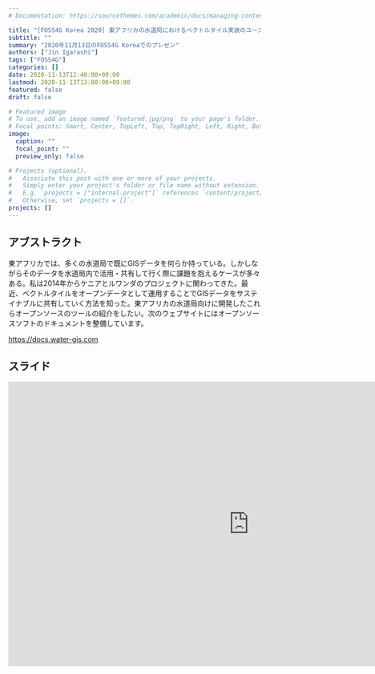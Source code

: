 ```yaml
---
# Documentation: https://sourcethemes.com/academic/docs/managing-content/

title: "[FOSS4G Korea 2020] 東アフリカの水道局におけるベクトルタイル実装のユースケース"
subtitle: ""
summary: "2020年11月13日のFOSS4G Koreaでのプレゼン"
authors: ["Jin Igarashi"]
tags: ["FOSS4G"]
categories: []
date: 2020-11-13T12:40:00+09:00
lastmod: 2020-11-13T13:00:00+09:00
featured: false
draft: false

# Featured image
# To use, add an image named `featured.jpg/png` to your page's folder.
# Focal points: Smart, Center, TopLeft, Top, TopRight, Left, Right, BottomLeft, Bottom, BottomRight.
image:
  caption: ""
  focal_point: ""
  preview_only: false

# Projects (optional).
#   Associate this post with one or more of your projects.
#   Simply enter your project's folder or file name without extension.
#   E.g. `projects = ["internal-project"]` references `content/project/deep-learning/index.md`.
#   Otherwise, set `projects = []`.
projects: []
---
```


## アブストラクト

東アフリカでは、多くの水道局で既にGISデータを何らか持っている。しかしながらそのデータを水道局内で活用・共有して行く際に課題を抱えるケースが多々ある。私は2014年からケニアとルワンダのプロジェクトに関わってきた。最近、ベクトルタイルをオープンデータとして運用することでGISデータをサステイナブルに共有していく方法を知った。東アフリカの水道局向けに開発したこれらオープンソースのツールの紹介をしたい。次のウェブサイトにはオープンソースソフトのドキュメントを整備しています。

https://docs.water-gis.com

## スライド

<iframe src="https://docs.google.com/presentation/d/e/2PACX-1vTLVaKKtopofh_tITh_PUSh_tKlYKdjy7RmmJg1O_dSlvG7cKO4FyYJIa9vOPyKfp46PreA1n3LkP-E/embed?start=false&loop=false&delayms=3000" frameborder="0" width="960" height="569" allowfullscreen="true" mozallowfullscreen="true" webkitallowfullscreen="true"></iframe>
